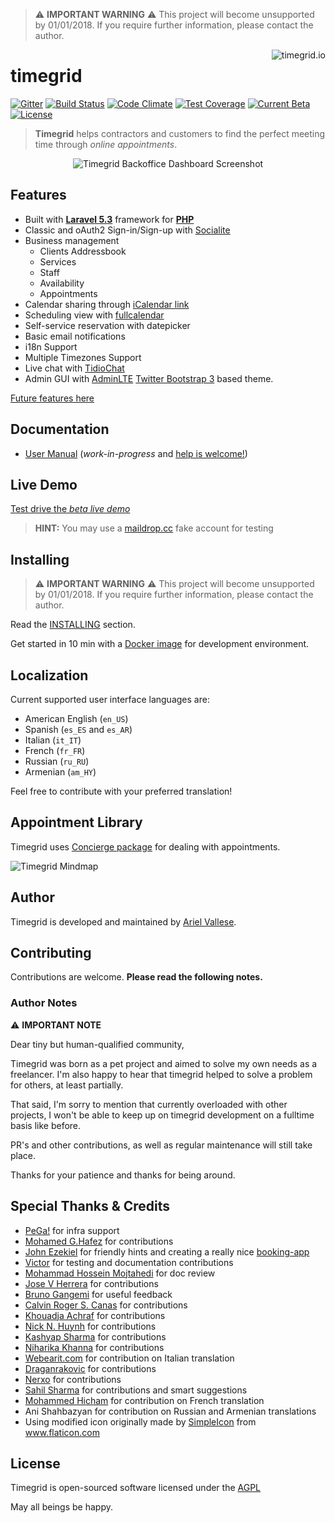 > :warning: **IMPORTANT WARNING** :warning: This project will become unsupported by 01/01/2018. If you require further information, please contact the author.

<a href="http://www.timegrid.io/">
    <img src="http://i.imgur.com/pUUoU6H.png" alt="timegrid.io" title="timegrid.io" align="right" />
</a>

timegrid
============

[![Gitter](https://img.shields.io/gitter/room/nwjs/nw.js.svg?maxAge=2592000?style=flat-square)](https://gitter.im/alariva/timegridDevelopment)
[![Build Status](https://travis-ci.org/timegridio/timegrid.svg?branch=master)](https://travis-ci.org/timegridio/timegrid)
[![Code Climate](https://codeclimate.com/github/timegridio/timegrid/badges/gpa.svg)](https://codeclimate.com/github/timegridio/timegrid)
[![Test Coverage](https://codeclimate.com/github/timegridio/timegrid/badges/coverage.svg)](https://codeclimate.com/github/timegridio/timegrid/coverage)
[![Current Beta](https://img.shields.io/badge/dev--beta-5.0-yellow.svg?style=flat-square)](http://demo.timegrid.io/)
[![License](https://img.shields.io/:license-AGPL--3.0-blue.svg?style=flat-square)](http://www.gnu.org/licenses/agpl-3.0.txt)

> **Timegrid** helps contractors and customers to find the perfect meeting time through *online appointments*.

<div style="text-align:center">
  <img src="http://i.imgur.com/YOQBoVx.png" alt="Timegrid Backoffice Dashboard Screenshot">
</div>

## Features

  * Built with [**Laravel 5.3**](http://laravel.com/docs/5.3) framework for [**PHP**](http://php.net/)
  * Classic and oAuth2 Sign-in/Sign-up with [Socialite](https://github.com/laravel/socialite)
  * Business management
    * Clients Addressbook
    * Services
    * Staff
    * Availability
    * Appointments
  * Calendar sharing through [iCalendar link](https://en.wikipedia.org/wiki/ICalendar)
  * Scheduling view with [fullcalendar](https://github.com/fullcalendar)
  * Self-service reservation with datepicker
  * Basic email notifications
  * i18n Support
  * Multiple Timezones Support
  * Live chat with [TidioChat](https://www.tidiochat.com/)
  * Admin GUI with [AdminLTE](https://github.com/almasaeed2010/AdminLTE) [Twitter Bootstrap 3](https://github.com/twbs/bootstrap) based theme.

[Future features here](https://github.com/timegridio/timegrid/issues?q=is%3Aissue+is%3Aopen+label%3Afeature-request)

## Documentation

  * [User Manual](http://www.timegrid.io/docs/en/user-manual/) (*work-in-progress* and [help is welcome!](https://github.com/timegridio/timegrid/issues/117))

## Live Demo

[Test drive the *beta live demo*](http://demo.timegrid.io)

> **HINT:** You may use a [maildrop.cc](http://maildrop.cc/) fake account for testing

## Installing

> :warning: **IMPORTANT WARNING** :warning: This project will become unsupported by 01/01/2018. If you require further information, please contact the author.

Read the [INSTALLING](INSTALLING.md) section.

Get started in 10 min with a [Docker image](https://github.com/timegridio/dockerfiles) for development environment.

## Localization

Current supported user interface languages are:

  * American English (`en_US`)
  * Spanish (`es_ES` and `es_AR`)
  * Italian (`it_IT`)
  * French (`fr_FR`)
  * Russian (`ru_RU`)
  * Armenian (`am_HY`)

Feel free to contribute with your preferred translation!

## Appointment Library

Timegrid uses [Concierge package](https://github.com/timegridio/concierge) for dealing with appointments.

![Timegrid Mindmap](http://i.imgur.com/gXBFMor.png)

## Author

Timegrid is developed and maintained by [Ariel Vallese](http://alariva.com).

## Contributing

Contributions are welcome. **Please read the following notes.**

### Author Notes

:warning: **IMPORTANT NOTE**

Dear tiny but human-qualified community,

Timegrid was born as a pet project and aimed to solve my own needs as a freelancer.
I'm also happy to hear that timegrid helped to solve a problem for others, at least partially.

That said, I'm sorry to mention that currently overloaded with other projects, I won't be
able to keep up on timegrid development on a fulltime basis like before.

PR's and other contributions, as well as regular maintenance will still take place.

Thanks for your patience and thanks for being around.

## Special Thanks & Credits

  * [PeGa!](http://ar.linkedin.com/in/pabloegonzalez) for infra support
  * [Mohamed G.Hafez](https://github.com/mg-freelancer) for contributions
  * [John Ezekiel](https://github.com/zeke8402) for friendly hints and creating a really nice [booking-app](https://github.com/zeke8402/booking-app)
  * [Victor](https://github.com/pappavic) for testing and documentation contributions
  * [Mohammad Hossein Mojtahedi](https://github.com/MHM5000) for doc review
  * [Jose V Herrera](https://github.com/josevh) for contributions
  * [Bruno Gangemi](https://github.com/brugasoft) for useful feedback
  * [Calvin Roger S. Canas](https://github.com/calvincanas) for contributions
  * [Khouadja Achraf](https://github.com/achrafkh) for contributions
  * [Nick N. Huynh](https://github.com/finalblast) for contributions
  * [Kashyap Sharma](https://github.com/Kashyap12) for contributions
  * [Niharika Khanna](https://github.com/niharikak101) for contributions
  * [Webearit.com](https://www.webearit.com/) for contribution on Italian translation
  * [Draganrakovic](https://github.com/draganrakovic) for contributions
  * [Nerxo](https://github.com/Nerxo) for contributions
  * [Sahil Sharma](https://github.com/sahilsharma011) for contributions and smart suggestions
  * [Mohammed Hicham](https://github.com/himan72) for contribution on French translation
  * Ani Shahbazyan for contribution on Russian and Armenian translations
  * Using modified icon originally made by [SimpleIcon](http://www.flaticon.com/authors/simpleicon) from www.flaticon.com

## License

Timegrid is open-sourced software licensed under the [AGPL](http://www.gnu.org/licenses/agpl-3.0-standalone.html)

May all beings be happy.
